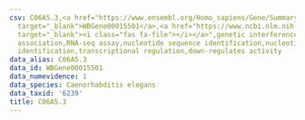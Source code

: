 ```yaml
---
csv: C06A5.3,<a href="https://www.ensembl.org/Homo_sapiens/Gene/Summary?db=core;g=WBGene00015501"
  target="_blank">WBGene00015501</a>,<a href="https://www.ncbi.nlm.nih.gov/pubmed/27496166"
  target="_blank"><i class="fas fa-file"></i></a>",genetic interference,functional
  association,RNA-seq assay,nucleotide sequence identification,nucleotide sequence
  identification,transcriptional regulation,down-regulates activity
data_alias: C06A5.3
data_id: WBGene00015501
data_numevidence: 1
data_species: Caenorhabditis elegans
data_taxid: '6239'
title: C06A5.3
---
```

